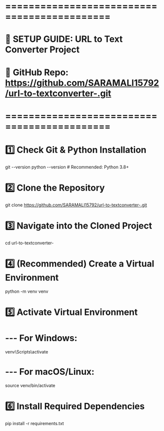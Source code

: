 # ============================================
# 🚀 SETUP GUIDE: URL to Text Converter Project
# 📍 GitHub Repo: https://github.com/SARAMALI15792/url-to-textconverter-.git
# ============================================

  # 1️⃣ Check Git & Python Installation
  git --version
  python --version      # Recommended: Python 3.8+
  
  # 2️⃣ Clone the Repository
  git clone https://github.com/SARAMALI15792/url-to-textconverter-.git
  
  # 3️⃣ Navigate into the Cloned Project
  cd url-to-textconverter-
  
  # 4️⃣ (Recommended) Create a Virtual Environment
  python -m venv venv
  
  # 5️⃣ Activate Virtual Environment
  # --- For Windows:
  venv\Scripts\activate
  # --- For macOS/Linux:
  source venv/bin/activate

# 6️⃣ Install Required Dependencies
pip install -r requirements.txt
